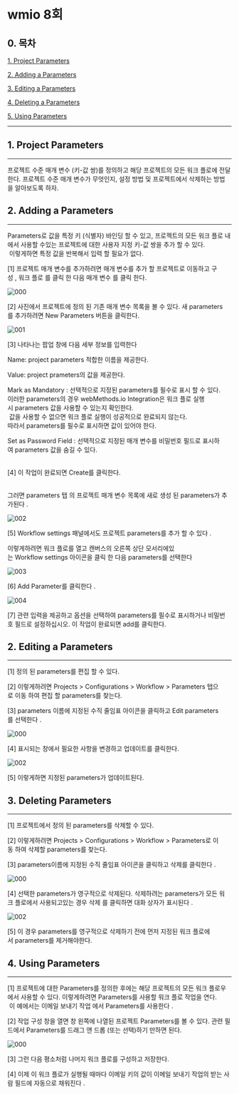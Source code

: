 # wmio 8회

## 0. 목차

[1. Project Parameters](#1-project-parameters)

[2. Adding a Parameters](#2-adding-a-parameters)

[3. Editing a Parameters](#3-editing-a-parameters)

[4. Deleting a Parameters](#4-deleting-a-parameters)

[5. Using Parameters](#5-using-parameters)

---

## 1. Project Parameters

---

프로젝트 수준 매개 변수 (키-값 쌍)를 정의하고 해당 프로젝트의 모든 워크 플로에 전달한다. 프로젝트 수준 매개 변수가 무엇인지, 설정 방법 및 프로젝트에서 삭제하는 방법을 알아보도록 하자.

## 2. Adding a Parameters

---

Parameters로 값을 특정 키 (식별자) 바인딩 할 수 있고, 프로젝트의 모든 워크 플로 내에서 사용할 수있는 프로젝트에 대한 사용자 지정 키-값 쌍을 추가 할 수 있다.<br/> 이렇게하면 특정 값을 반복해서 입력 할 필요가 없다.<br/>

[1] 프로젝트 매개 변수를 추가하려면 매개 변수를 추가 할 프로젝트로 이동하고 구성 , 워크 플로 를 클릭 한 다음 매개 변수 를 클릭 한다.<br/>

![000](https://user-images.githubusercontent.com/69182192/91126538-2b7e1480-e6df-11ea-9d04-8cd13aab552f.png) <br/>

[2] 사진에서 프로젝트에 정의 된 기존 매개 변수 목록을 볼 수 있다. 새 parameters를 추가하려면 New Parameters 버튼을 클릭한다.<br/>

![001](https://user-images.githubusercontent.com/69182192/91126541-2caf4180-e6df-11ea-9e83-48b7068b549c.png)<br/>

[3] 나타나는 팝업 창에 다음 세부 정보를 입력한다<br/>

Name: project parameters 적합한 이름을 제공한다.<br/>

Value: project prameters의 값을 제공한다.<br/>

Mark as Mandatory : 선택적으로 지정된 parameters를 필수로 표시 할 수 있다. <br/>이러한 parameters의 경우 webMethods.io Integration은 워크 플로 실행시 parameters 값을 사용할 수 있는지 확인한다.<br/> 값을 사용할 수 없으면 워크 플로 실행이 성공적으로 완료되지 않는다. <br/>따라서 parameters를 필수로 표시하면 값이 있어야 한다.<br/>

Set as Password Field : 선택적으로 지정된 매개 변수를 비밀번호 필드로 표시하여 parameters 값을 숨길 수 있다.<br/><br/>

[4] 이 작업이 완료되면 Create를 클릭한다.<br/><br/>

그러면 parameters 탭 의 프로젝트 매개 변수 목록에 새로 생성 된 parameters가 추가된다 .<br/>

![002](https://user-images.githubusercontent.com/69182192/91126543-2de06e80-e6df-11ea-8235-8b7d46836cab.png)<br/>

[5] Workflow settings 패널에서도 프로젝트 parameters를 추가 할 수 있다 .<br/>

이렇게하려면 워크 플로를 열고 캔버스의 오른쪽 상단 모서리에있는 Workflow settings 아이콘을 클릭 한 다음 parameters를 선택한다<br/>

![003](https://user-images.githubusercontent.com/69182192/91126546-2e790500-e6df-11ea-9dfc-fccece94fd9a.png)<br/>

[6] Add Parameter를 클릭한다 .<br/>

![004](https://user-images.githubusercontent.com/69182192/91126548-2faa3200-e6df-11ea-9e2d-57ec5f2d9002.png)<br/>

[7] 관련 입력을 제공하고 옵션을 선택하여 parameters를 필수로 표시하거나 비밀번호 필드로 설정하십시오. 이 작업이 완료되면 add를 클릭한다.<br/>

## 2. **Editing a Parameters**

---

[1] 정의 된 parameters를 편집 할 수 있다.<br/>

[2] 이렇게하려면 Projects > Configurations > Workflow > Parameters 탭으로 이동 하여 편집 할 parameters를 찾는다.<br/>

[3] parameters 이름에 지정된 수직 줄임표 아이콘을 클릭하고 Edit parameters를 선택한다 .<br/>

![000](https://user-images.githubusercontent.com/69182192/91127027-55840680-e6e0-11ea-9554-2d049847e733.png)<br/>

[4] 표시되는 창에서 필요한 사항을 변경하고 업데이트를 클릭한다.<br/>

![002](https://user-images.githubusercontent.com/69182192/91127067-69c80380-e6e0-11ea-99ca-00990685c529.png)<br/>

[5] 이렇게하면 지정된 parameters가 업데이트된다.

## 3. **Deleting Parameters**

---

[1] 프로젝트에서 정의 된 parameters를 삭제할 수 있다.<br/>

[2] 이렇게하려면 Projects > Configurations > Workflow > Parameters로 이동 하여 삭제할 parameters를 찾는다.<br/>

[3] parameters이름에 지정된 수직 줄임표 아이콘을 클릭하고 삭제를 클릭한다 .<br/>

![000](https://user-images.githubusercontent.com/69182192/91127291-ece95980-e6e0-11ea-80f6-8f4b14a7eb2d.png)<br/>

[4] 선택한 parameters가 영구적으로 삭제된다. 삭제하려는 parameters가 모든 워크 플로에서 사용되고있는 경우 삭제 를 클릭하면 대화 상자가 표시된다 .<br/>

![002](https://user-images.githubusercontent.com/69182192/91127292-ed81f000-e6e0-11ea-819b-7184a0c97a85.png)<br/>

[5] 이 경우 parameters를 영구적으로 삭제하기 전에 먼저 지정된 워크 플로에서 parameters를 제거해야한다.

## 4. **Using Parameters**

---

[1] 프로젝트에 대한 Parameters를 정의한 후에는 해당 프로젝트의 모든 워크 플로우에서 사용할 수 있다. 이렇게하려면 Parameters를 사용할 워크 플로 작업을 연다.<br/> 이 예에서는 이메일 보내기 작업 에서 Parameters를 사용한다 .

[2] 작업 구성 창을 열면 창 왼쪽에 나열된 프로젝트 Parameters를 볼 수 있다. 관련 필드에서 Parameters를 드래그 앤 드롭 (또는 선택)하기 만하면 된다.

![000](https://user-images.githubusercontent.com/69182192/91127453-42be0180-e6e1-11ea-9232-32d778df5c16.png)

[3] 그런 다음 평소처럼 나머지 워크 플로를 구성하고 저장한다.

[4] 이제 이 워크 플로가 실행될 때마다 이메일 키의 값이 이메일 보내기 작업의 받는 사람 필드에 자동으로 채워진다 .
